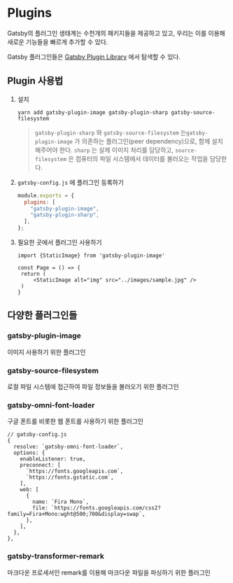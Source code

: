 # Plugins

Gatsby의 플러그인 생태계는 수천개의 패키지들을 제공하고 있고, 우리는 이를 이용해 새로운 기능들을 빠르게 추가할 수 있다. 

Gatsby 플러그인들은 [Gatsby Plugin Library](https://www.gatsbyjs.com/plugins) 에서 탐색할 수 있다. 

## Plugin 사용법

1. 설치 

   ```
   yarn add gatsby-plugin-image gatsby-plugin-sharp gatsby-source-filesystem
   ```

   > `gatsby-plugin-sharp` 와 `gatsby-source-filesystem` 는`gatsby-plugin-image` 가 의존하는 플러그인(peer dependency)으로, 함께 설치해주어야 한다. `sharp` 는 실제 이미지 처리를 담당하고, `source-filesystem` 은 컴퓨터의 파일 시스템에서 데이터를 불러오는 작업을 담당한다.  

2. `gatsby-config.js` 에 플러그인 등록하기

   ```js
   module.exports = {
     plugins: [
       "gatsby-plugin-image",
       "gatsby-plugin-sharp",
     ],
   };
   ```

3. 필요한 곳에서 플러그인 사용하기

   ```
   import {StaticImage} from 'gatsby-plugin-image'
   
   const Page = () => {
   	return (
   		<StaticImage alt="img" src="../images/sample.jpg" />
   	)
   }
   ```
   

## 다양한 플러그인들 

### gatsby-plugin-image

이미지 사용하기 위한 플러그인

### gatsby-source-filesystem

로컬 파일 시스템에 접근하여 파일 정보들을 불러오기 위한 플러그인 

### gatsby-omni-font-loader

구글 폰트를 비롯한 웹 폰트를 사용하기 위한 플러그인 

```
// gatsby-config.js
{
  resolve: `gatsby-omni-font-loader`,
  options: {
    enableListener: true,
    preconnect: [
      `https://fonts.googleapis.com`,
      `https://fonts.gstatic.com`,
    ],
    web: [
      {
        name: `Fira Mono`,
        file: `https://fonts.googleapis.com/css2?family=Fira+Mono:wght@500;700&display=swap`,
      },
    ],
  },
},
```

### gatsby-transformer-remark

마크다운 프로세서인 remark를 이용해 마크다운 파일을 파싱하기 위한 플러그인

